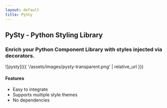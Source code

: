 ```yaml
---
layout: default
title: PySty
---
```

## PySty - Python Styling Library
### Enrich your Python Component Library with styles injected via decorators.
![pysty]({{ '/assets/images/pysty-transparent.png' | relative_url }})
#### Features
- Easy to integrate
- Supports multiple style themes
- No dependencies